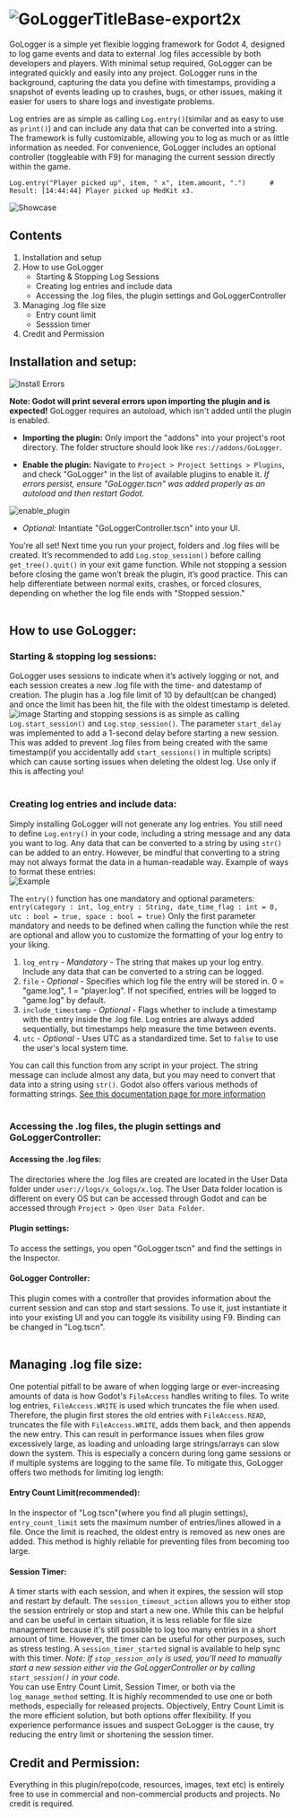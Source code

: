 # ![GoLoggerTitleBase-export2x](https://github.com/user-attachments/assets/df721f9e-4d14-48bb-ae60-1fafcd03745a)
GoLogger is a simple yet flexible logging framework for Godot 4, designed to log game events and data to external .log files accessible by both developers and players. With minimal setup required, GoLogger can be integrated quickly and easily into any project. GoLogger runs in the background, capturing the data you define with timestamps, providing a snapshot of events leading up to crashes, bugs, or other issues, making it easier for users to share logs and investigate problems.


Log entries are as simple as calling `Log.entry()`(similar and as easy to use as `print()`) and can include any data that can be converted into a string. The framework is fully customizable, allowing you to log as much or as little information as needed. For convenience, GoLogger includes an optional controller (toggleable with F9) for managing the current session directly within the game.

	Log.entry("Player picked up", item, " x", item.amount, ".")	     # Result: [14:44:44] Player picked up MedKit x3. 
![Showcase](https://github.com/user-attachments/assets/68750dca-e25c-4390-a398-d1afddf65edb)


## **Contents**
1. Installation and setup
2. How to use GoLogger
   * Starting & Stopping Log Sessions
   * Creating log entries and include data
   * Accessing the .log files, the plugin settings and GoLoggerController
3. Managing .log file size
   * Entry count limit
   * Sesssion timer
4. Credit and Permission

## Installation and setup:
![Install Errors](https://github.com/user-attachments/assets/7edcdc5d-9d10-4e39-83fa-e31a9f2a49c3)<br>

**Note: Godot will print several errors upon importing the plugin and is expected!** GoLogger requires an autoload, which isn't added until the plugin is enabled.

* **Importing the plugin:** Only import the "addons" into your project's root directory. The folder structure should look like `res://addons/GoLogger`.

* **Enable the plugin:** Navigate to `Project > Project Settings > Plugins`, and check "GoLogger" in the list of available plugins to enable it.
*If errors persist, ensure "GoLogger.tscn" was added properly as an autoload and then restart Godot.*<br>

![enable_plugin](https://github.com/user-attachments/assets/6d201a57-638d-48a6-a9c0-fc8719beff37)

* *Optional:* Intantiate "GoLoggerController.tscn" into your UI. 

You're all set! Next time you run your project, folders and .log files will be created. It’s recommended to add `Log.stop_session()` before calling `get_tree().quit()` in your exit game function. While not stopping a session before closing the game won’t break the plugin, it’s good practice. This can help differentiate between normal exits, crashes, or forced closures, depending on whether the log file ends with "Stopped session."<br><br>


## How to use GoLogger:<br>
### **Starting & stopping log sessions:**<br>
GoLogger uses sessions to indicate when it’s actively logging or not, and each session creates a new .log file with the time- and datestamp of creation. The plugin has a .log file limit of 10 by default(can be changed) and once the limit has been hit, the file with the oldest timestamp is deleted. 
![image](https://github.com/user-attachments/assets/75ee6dc9-8cfe-472f-b037-86f2f1cf8f7f)
Starting and stopping sessions is as simple as calling `Log.start_session()` and `Log.stop_session()`. The parameter `start_delay` was implemented to add a 1-second delay before starting a new session. This was added to prevent .log files from being created with the same timestamp(if you accidentally add `start_sessions()` in multiple scripts) which can cause sorting issues when deleting the oldest log. Use only if this is affecting you!<br><br>


### **Creating log entries and include data:**<br>
Simply installing GoLogger will not generate any log entries. You still need to define `Log.entry()` in your code, including a string message and any data you want to log. Any data that can be converted to a string by using `str()` can be added to an entry. However, be mindful that converting to a string may not always format the data in a human-readable way. Example of ways to format these entries:<br>
![Example](https://github.com/user-attachments/assets/e2b81bd7-648f-4fe2-8608-bc58c1e1fde3)

The `entry()` function has one mandatory and optional parameters: `entry(category : int, log_entry : String, date_time_flag : int = 0, utc : bool = true, space : bool = true)`
Only the first parameter mandatory and needs to be defined when calling the function while the rest are optional and allow you to customize the formatting of your log entry to your liking.
1. `log_entry` - *Mandatory* - The string that makes up your log entry. Include any data that can be converted to a string can be logged.
2. `file` - *Optional* - Specifies which log file the entry will be stored in. 0 = "game.log", 1 = "player.log". If not specified, entries will be logged to "game.log" by default.
3. `include_timestamp` - *Optional* -  Flags whether to include a timestamp with the entry inside the .log file. Log entries are always added sequentially, but timestamps help measure the time between events.
4. `utc` - *Optional* -  Uses UTC as a standardized time. Set to `false` to use the user's local system time.

You can call this function from any script in your project. The string message can include almost any data, but you may need to convert that data into a string using `str()`. Godot also offers various methods of formatting strings. [See this documentation page for more information](https://docs.godotengine.org/en/stable/tutorials/scripting/gdscript/gdscript_format_string.html) <br><br>

### **Accessing the .log files, the plugin settings and GoLoggerController:**
#### Accessing the .log files:
The directories where the .log files are created are located in the User Data folder under `user://logs/x_Gologs/x.log`. The User Data folder location is different on every OS but can be accessed through Godot and can be accessed through `Project > Open User Data Folder`.
#### Plugin settings:
To access the settings, you open "GoLogger.tscn" and find the settings in the Inspector.
#### GoLogger Controller:
This plugin comes with a controller that provides information about the current session and can stop and start sessions. To use it, just instantiate it into your existing UI and you can toggle its visibility using F9. Binding can be changed in "Log.tscn". <br><br>


## Managing .log file size:
One potential pitfall to be aware of when logging large or ever-increasing amounts of data is how Godot's `FileAccess` handles writing to files. To write log entries, `FileAccess.WRITE` is used which truncates the file when used. Therefore, the plugin first stores the old entries with `FileAccess.READ`, truncates the file with `FileAccess.WRITE`, adds them back, and then appends the new entry. This can result in performance issues when files grow excessively large, as loading and unloading large strings/arrays can slow down the system. This is especially a concern during long game sessions or if multiple systems are logging to the same file. To mitigate this, GoLogger offers two methods for limiting log length:
#### Entry Count Limit(recommended):
In the inspector of "Log.tscn"(where you find all plugin settings), `entry_count_limit` sets the maximum number of entries/lines allowed in a file. Once the limit is reached, the oldest entry is removed as new ones are added. This method is highly reliable for preventing files from becoming too large.
#### Session Timer:
A timer starts with each session, and when it expires, the session will stop and restart by default. The `session_timeout_action` allows you to either stop the session entrirely or stop and start a new one. While this can be helpful and can be useful in certain situation, it is less reliable for file size management because it's still possible to log too many entries in a short amount of time. However, the timer can be useful for other purposes, such as stress testing. A `session_timer_started` signal is available to help sync with this timer.
*Note: If `stop_session_only` is used, you'll need to manually start a new session either via the GoLoggerController or by calling `start_session()` in your code.*
<br>
You can use Entry Count Limit, Session Timer, or both via the `log_manage_method` setting. It is highly recommended to use one or both methods, especially for released projects. Objectively, Entry Count Limit is the more efficient solution, but both options offer flexibility. If you experience performance issues and suspect GoLogger is the cause, try reducing the entry limit or shortening the session timer.


## Credit and Permission:
Everything in this plugin/repo(code, resources, images, text etc) is entirely free to use in commercial and non-commercial products and projects. No credit is required.
